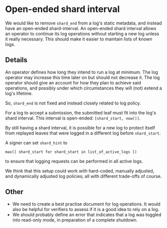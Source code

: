 # Open-ended shard interval
We would like to remove `shard_end` from a log's static metadata, and instead
have an open-ended shard-interval.  An open-ended shard interval allows an
operator to continue its log operations without starting a new log unless it
really necessary.  This should make it easier to maintain lists of known logs.

## Details
An operator defines how long they intend to run a log at minimum.  The log
operator may increase this time later on but should not decrease it.  The log
operator should give an account for how they plan to achieve said operations,
and possibly under which circumstances they will (not) extend a log's lifetime.

So, `shard_end` is not fixed and instead closely related to log policy.

For a log to accept a submission, the submitted leaf must fit into the log's
shard interval.  This interval is open-ended: `[shard_start, now()]`.

By still having a shard interval, it is possible for a new log to protect itself
from replayed leaves that were logged in a different log before `shard_start`.

A signer can set `shard_hint` to 

	max([ shard_start for shard_start in list_of_active_logs ])

to ensure that logging requests can be performed in all active logs.

We think that this setup could work with hard-coded, manually adjusted, and
dynamically adjusted log policies; all with different trade-offs of course.

## Other
- We need to create a best practise document for log operations.  It would also
be helpful for verifiers to assess if it is a good idea to rely on a log.
- We should probably define an error that indicates that a log was toggled into
read-only mode, in preparation of a complete shutdown.
